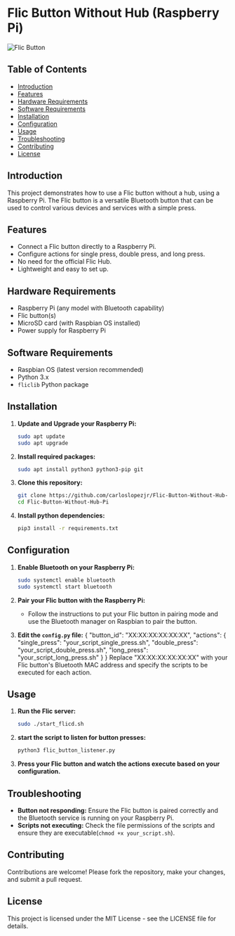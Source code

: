 # Flic Button Without Hub (Raspberry Pi)

![Flic Button](https://example.com/flic-button-image.png)

## Table of Contents
- [Introduction](#introduction)
- [Features](#features)
- [Hardware Requirements](#hardware-requirements)
- [Software Requirements](#software-requirements)
- [Installation](#installation)
- [Configuration](#configuration)
- [Usage](#usage)
- [Troubleshooting](#troubleshooting)
- [Contributing](#contributing)
- [License](#license)

## Introduction

This project demonstrates how to use a Flic button without a hub, using a Raspberry Pi. The Flic button is a versatile Bluetooth button that can be used to control various devices and services with a simple press.

## Features

- Connect a Flic button directly to a Raspberry Pi.
- Configure actions for single press, double press, and long press.
- No need for the official Flic Hub.
- Lightweight and easy to set up.

## Hardware Requirements

- Raspberry Pi (any model with Bluetooth capability)
- Flic button(s)
- MicroSD card (with Raspbian OS installed)
- Power supply for Raspberry Pi

## Software Requirements

- Raspbian OS (latest version recommended)
- Python 3.x
- `fliclib` Python package

## Installation

1. **Update and Upgrade your Raspberry Pi:**
   ```bash
   sudo apt update
   sudo apt upgrade

2. **Install required packages:** 
   ```bash
   sudo apt install python3 python3-pip git

3. **Clone this repository:**
   ```bash
   git clone https://github.com/carloslopezjr/Flic-Button-Without-Hub-Pi.git
   cd Flic-Button-Without-Hub-Pi

4. **Install python dependencies:**
   ```bash
   pip3 install -r requirements.txt


## Configuration

1. **Enable Bluetooth on your Raspberry Pi:**
    ```bash
    sudo systemctl enable bluetooth
    sudo systemctl start bluetooth

2. **Pair your Flic button with the Raspberry Pi:**
    - Follow the instructions to put your Flic button in pairing mode and use the Bluetooth manager on Raspbian to pair the button.

3. **Edit the `config.py` file:**
{
    "button_id": "XX:XX:XX:XX:XX:XX",
        "actions": {
            "single_press": "your_script_single_press.sh",
            "double_press": "your_script_double_press.sh",
            "long_press": "your_script_long_press.sh"
        }
}
Replace "XX:XX:XX:XX:XX:XX" with your Flic button's Bluetooth MAC address and specify the scripts to be executed for each action.

## Usage

1. **Run the Flic server:**
    ```bash
    sudo ./start_flicd.sh

2. **start the script to listen for button presses:**
    ```bash
    python3 flic_button_listener.py

3. **Press your Flic button and watch the actions execute based on your configuration.**

## Troubleshooting

- **Button not responding:** Ensure the Flic button is paired correctly and the Bluetooth service is running on your Raspberry Pi.
- **Scripts not executing:** Check the file permissions of the scripts and ensure they are executable(`chmod +x your_script.sh`).

## Contributing

Contributions are welcome! Please fork the repository, make your changes, and submit a pull request.

## License

This project is licensed under the MIT License - see the LICENSE file for details.


